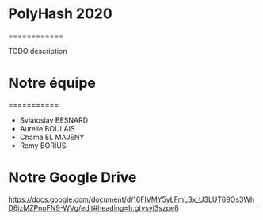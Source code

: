 # PolyHash 2020
============

TODO description

# Notre équipe
===========
* Sviatoslav BESNARD
* Aurelie BOULAIS
* Chama EL MAJENY
* Remy BORIUS

# Notre Google Drive
https://docs.google.com/document/d/16FIVMY5yLFmL3x_U3LUT69Os3WhD6izMZPnoFN9-WVg/edit#heading=h.gtysyj3szpe8